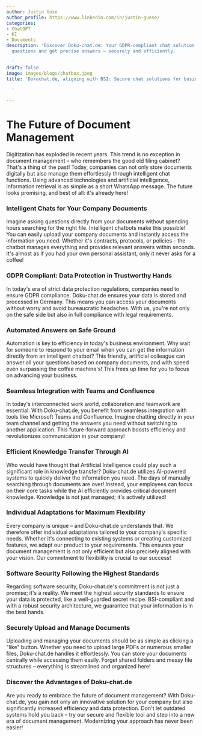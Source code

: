```yaml
---
author: Justin Güse
author_profile: https://www.linkedin.com/in/justin-guese/
categories:
- ChatGPT
- KI
- Documents
description: 'Discover Doku-chat.de: Your GDPR-compliant chat solution! Ask document
  questions and get precise answers – securely and efficiently.

  '
draft: false
image: images/blogs/chatbox.jpeg
title: 'Dokuchat.de, aligning with BSI: Secure chat solutions for businesses

  '

---
```

# The Future of Document Management

Digitization has exploded in recent years.  This trend is no exception in document management – who remembers the good old filing cabinet? That's a thing of the past! Today, companies can not only store documents digitally but also manage them effortlessly through intelligent chat functions.  Using advanced technologies and artificial intelligence, information retrieval is as simple as a short WhatsApp message. The future looks promising, and best of all: it's already here!

### Intelligent Chats for Your Company Documents

Imagine asking questions directly from your documents without spending hours searching for the right file. Intelligent chatbots make this possible! You can easily upload your company documents and instantly access the information you need. Whether it's contracts, protocols, or policies – the chatbot manages everything and provides relevant answers within seconds. It's almost as if you had your own personal assistant, only it never asks for a coffee!

### GDPR Compliant: Data Protection in Trustworthy Hands

In today's era of strict data protection regulations, companies need to ensure GDPR compliance. Doku-chat.de ensures your data is stored and processed in Germany. This means you can access your documents without worry and avoid bureaucratic headaches. With us, you're not only on the safe side but also in full compliance with legal requirements.

### Automated Answers on Safe Ground

Automation is key to efficiency in today's business environment. Why wait for someone to respond to your email when you can get the information directly from an intelligent chatbot? This friendly, artificial colleague can answer all your questions based on company documents, and with speed even surpassing the coffee machine's! This frees up time for you to focus on advancing your business.

### Seamless Integration with Teams and Confluence

In today's interconnected work world, collaboration and teamwork are essential.  With Doku-chat.de, you benefit from seamless integration with tools like Microsoft Teams and Confluence. Imagine chatting directly in your team channel and getting the answers you need without switching to another application. This future-forward approach boosts efficiency and revolutionizes communication in your company!

### Efficient Knowledge Transfer Through AI

Who would have thought that Artificial Intelligence could play such a significant role in knowledge transfer? Doku-chat.de utilizes AI-powered systems to quickly deliver the information you need. The days of manually searching through documents are over! Instead, your employees can focus on their core tasks while the AI efficiently provides critical document knowledge.  Knowledge is not just managed; it's actively utilized!

### Individual Adaptations for Maximum Flexibility

Every company is unique – and Doku-chat.de understands that.  We therefore offer individual adaptations tailored to your company's specific needs. Whether it's connecting to existing systems or creating customized features, we adapt our product to your requirements. This ensures your document management is not only efficient but also precisely aligned with your vision.  Our commitment to flexibility is crucial to our success!

### Software Security Following the Highest Standards

Regarding software security, Doku-chat.de's commitment is not just a promise; it's a reality. We meet the highest security standards to ensure your data is protected, like a well-guarded secret recipe.  BSI-compliant and with a robust security architecture, we guarantee that your information is in the best hands.

### Securely Upload and Manage Documents

Uploading and managing your documents should be as simple as clicking a "like" button. Whether you need to upload large PDFs or numerous smaller files, Doku-chat.de handles it effortlessly. You can store your documents centrally while accessing them easily. Forget shared folders and messy file structures – everything is streamlined and organized here!

### Discover the Advantages of Doku-chat.de

Are you ready to embrace the future of document management? With Doku-chat.de, you gain not only an innovative solution for your company but also significantly increased efficiency and data protection. Don't let outdated systems hold you back – try our secure and flexible tool and step into a new era of document management.  Modernizing your approach has never been easier!
